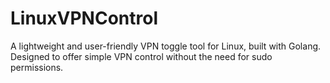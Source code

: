 # LinuxVPNControl
A lightweight and user-friendly VPN toggle tool for Linux, built with Golang. Designed to offer simple VPN control without the need for sudo permissions.
